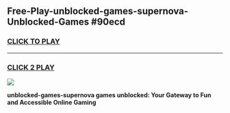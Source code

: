 
## Free-Play-unblocked-games-supernova-Unblocked-Games #90ecd
<h3>
<a href="https://news.freeplayer.one?title=unblocked-games-supernova&ref=8M">CLICK TO PLAY</a></h3>
<hr>

<h3>
<a href="https://news.freeplayer.one?title=unblocked-games-supernova&ref=8M">CLICK 2 PLAY</a>
  
</h3>

<a href="https://news.freeplayer.one?title=unblocked-games-supernova&ref=8M"><img src="https://clearcache.store/games.png"></a>


**unblocked-games-supernova games unblocked: Your Gateway to Fun and Accessible Online Gaming**
